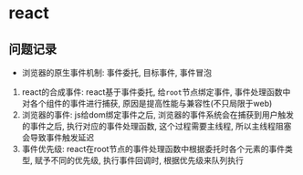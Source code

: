 # react

## 问题记录

- 浏览器的原生事件机制: 事件委托, 目标事件, 事件冒泡

1. react的合成事件: react基于事件委托, 给`root`节点绑定事件, 事件处理函数中对各个组件的事件进行捕获, 原因是提高性能与兼容性(不只局限于web)
2. 浏览器的事件: js给dom绑定事件之后, 浏览器的事件系统会在捕获到用户触发的事件之后, 执行对应的事件处理函数, 这个过程需要主线程, 所以主线程阻塞会导致事件触发延迟
3. 事件优先级: react在root节点的事件处理函数中根据委托时各个元素的事件类型, 赋予不同的优先级, 执行事件回调时, 根据优先级来队列执行
